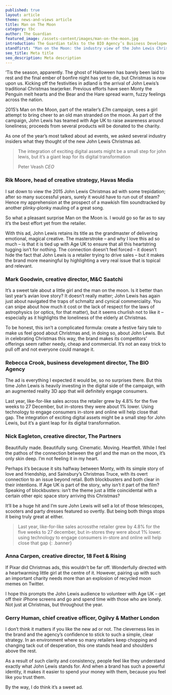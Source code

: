 ```yaml
---
published: true
layout: article
theme: news-and-views article
title: Man on The Moon
category: tbc
author: The Guardian
featured_image: /assets-content/images/man-on-the-moon.jpg
introduction: The Guardian talks to the BIO Agency’s Business Development Director, Rebecca Crook about the new John Lewis Christmas ad.
standfirst: "Man on the Moon: the industry view of the John Lewis Christmas ad - News Article | The BIO Agency"
seo_title: Meta title
seo_description: Meta description
---
```


‘Tis the season, apparently. The ghost of Halloween has barely been laid to rest and the final ember of bonfire night has yet to die, but Christmas is now upon us. Kicking off the festivities in adland is the arrival of John Lewis’s traditional Christmas tearjerker. Previous efforts have seen Monty the Penguin melt hearts and the Bear and the Hare spread warm, fuzzy feelings across the nation.

2015’s Man on the Moon, part of the retailer’s £7m campaign, sees a girl attempt to bring cheer to an old man stranded on the moon. As part of the campaign, John Lewis has teamed with Age UK to raise awareness around loneliness; proceeds from several products will be donated to the charity.

As one of the year’s most talked about ad events, we asked several industry insiders what they thought of the new John Lewis Christmas ad.

> The integration of exciting digital assets might be a small step for john lewis, but it’s a giant leap for its digital transformation
>
> Peter Veash *CEO*

### Rik Moore, head of creative strategy, Havas Media
I sat down to view the 2015 John Lewis Christmas ad with some trepidation; after so many successful years, surely it would have to run out of steam? Hence my apprehension at the prospect of a mawkish film soundtracked by another plinky-plonky mauling of a great song.

So what a pleasant surprise Man on the Moon is. I would go so far as to say it’s the best effort yet from the retailer.

With this ad, John Lewis retains its title as the grandmaster of delivering emotional, magical creative. The masterstroke – and why I love this ad so much – is that it is tied up with Age UK to ensure that all this heartstring tugging isn’t for nothing. The connection doesn’t feel forced – it doesn’t hide the fact that John Lewis is a retailer trying to drive sales – but it makes the brand more meaningful by highlighting a very real issue that is topical and relevant.

### Mark Goodwin, creative director, M&C Saatchi
It’s a sweet tale about a little girl and the man on the moon. Is it better than last year’s avian love story? It doesn’t really matter; John Lewis has again just about navigated the traps of schmaltz and cynical commerciality. You can snipe about how much it cost or the lack of respect for the laws of astrophysics (or optics, for that matter), but it seems churlish not to like it – especially as it highlights the loneliness of the elderly at Christmas.

To be honest, this isn’t a complicated formula: create a festive fairy tale to make us feel good about Christmas and, in doing so, about John Lewis. But in celebrating Christmas this way, the brand makes its competitors’ offerings seem rather needy, cheap and commercial. It’s not an easy trick to pull off and not everyone could manage it.

### Rebecca Crook, business development director, The BIO Agency
The ad is everything I expected it would be, so no surprises there. But this time John Lewis is heavily investing in the digital side of the campaign, with an augmented reality 3D app that will definitely engage consumers.

Last year, like-for-like sales across the retailer grew by 4.8% for the five weeks to 27 December, but in-stores they were about 1% lower. Using technology to engage consumers in-store and online will help close that gap. The integration of exciting digital assets might be a small step for John Lewis, but it’s a giant leap for its digital transformation.

### Nick Eagleton, creative director, The Partners
Beautifully made. Beautifully sung. Cinematic. Moving. Heartfelt. While I feel the pathos of the connection between the girl and the man on the moon, it’s only skin deep. I’m not feeling it in my heart.

Perhaps it’s because it sits halfway between Monty, with its simple story of love and friendship, and Sainsbury’s Christmas Truce, with its overt connection to an issue beyond retail. Both blockbusters and both clear in their intentions. If Age UK is part of the story, why isn’t it part of the film? Speaking of blockbusters: isn’t the theme just a little coincidental with a certain other epic space story arriving this Christmas?

It’ll be a huge hit and I’m sure John Lewis will sell a lot of those telescopes, scooters and party dresses featured so overtly. But being both things stops it being truly great at either.

> Last year, like-for-like sales acrossthe retailer grew by 4.8% for the five weeks to 27 december, but in-stores they were about 1% lower. using technology to engage consumers in-store and online will help close that gap
{: .banner}

### Anna Carpen, creative director, 18 Feet & Rising
If Pixar did Christmas ads, this wouldn’t be far off. Wonderfully directed with a heartwarming little girl at the centre of it. However, pairing up with such an important charity needs more than an explosion of recycled moon memes on Twitter.

I hope this prompts the John Lewis audience to volunteer with Age UK – get off their iPhone screens and go and spend time with those who are lonely. Not just at Christmas, but throughout the year.

### Gerry Human, chief creative officer, Ogilvy & Mather London
I don’t think it matters if you like the new ad or not. The cleverness lies in the brand and the agency’s confidence to stick to such a simple, clear strategy. In an environment where so many retailers keep chopping and changing tack out of desperation, this one stands head and shoulders above the rest.

As a result of such clarity and consistency, people feel like they understand exactly what John Lewis stands for. And when a brand has such a powerful identity, it makes it easier to spend your money with them, because you feel like you trust them.

By the way, I do think it’s a sweet ad.
